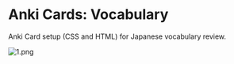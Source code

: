 # Anki Cards: Vocabulary

Anki Card setup (CSS and HTML) for Japanese vocabulary review.

![1.png](https://bitbucket.org/repo/e46keg/images/1693978530-1.png)
